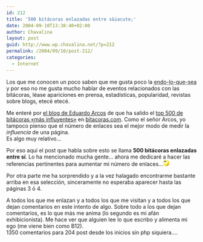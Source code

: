 ```yaml
---
id: 212
title: '500 bitácoras enlazadas entre s&iacute;'
date: 2004-09-10T13:38:40+02:00
author: Chavalina
layout: post
guid: http://www.wp.chavalina.net/?p=212
permalink: /2004/09/10/post-212/
categories:
  - Internet
---
```

Los que me conocen un poco saben que me gusta poco la <acronym title="endogamia, endogamia">endo-lo-que-sea</acronym> y por eso no me gusta mucho hablar de eventos relacionados con las bitácoras, léase apariciones en prensa, estad&iacute;sticas, popularidad, revistas sobre blogs, etecé etecé. 

Me enteré por <a href="http://www.alt1040.com/archivo/categorias/bitacoras/top\_500\_weblogs\_en\_espanol.php" target=&prime;_blank&prime;>el blog de Eduardo Arcos</a> de que ha salido el <a href="http://www.bitacoras.com/top500/" target=&prime;_blank&prime;>top 500 de bitácoras «más influyentes»</a> en <a href=http://www.bitacoras.com/ target=&prime;_blank&prime;>bitacoras.com</a>. Como el se&ntilde;or Arcos, yo tampoco pienso que el n&uacute;mero de enlaces sea el mejor modo de medir la _influencia_ de una página.  
Es algo muy relativo…

Por eso aqu&iacute; el post que habla sobre esto se llama **500 bitácoras enlazadas entre s&iacute;**. Lo ha mencionado mucha gente… ahora me dedicaré a hacer las referencias pertinentes para aumentar mi n&uacute;mero de enlaces…![emo](/imagenes/emoticonos/pensativo.gif) 

Por otra parte me ha sorprendido y a la vez halagado encontrarme bastante arriba en esa selecci&oacute;n, sinceramente no esperaba aparecer hasta las páginas 3 &oacute; 4. 

A todos los que me enlazan y a todos los que me visitan y a todos los que dejan comentarios en este intento de algo. Sobre todo a los que dejan comentarios, es lo que más me anima (lo segundo es mi afán exhibicionista). Me hace ver que alguien lee lo que escribo y alimenta mi ego (me viene bien como B12).  
1350 comentarios para 204 post desde los inicios sin php siquiera….